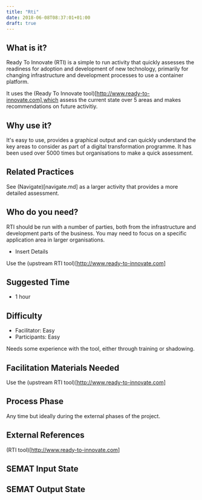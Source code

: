 ```yaml
---
title: "Rti"
date: 2018-06-08T08:37:01+01:00
draft: true
---
```

## What is it?

Ready To Innovate (RTI) is a simple to run activity that quickly assesses the readiness for adoption and development of new technology, primarily for changing infrastructure and development processes to use a container platform. 

It uses the (Ready To Innovate tool)[http://www.ready-to-innovate.com],which assess the current state over 5 areas and makes recommendations on future activitiy.

## Why use  it?

It's easy to use, provides a graphical output and can quickly understand the key areas to consider as part of a digital transformation programme.  It has been used over 5000 times but organisations to make a quick assessment. 

## Related Practices

See (Navigate)[navigate.md] as a larger activity that provides a more detailed assessment. 

## Who do you need?

RTI should be run with a number of parties, both from the infrastructure and development parts of the business. You may need to focus on a specific application area in larger organisations. 

- Insert Details

Use the (upstream RTI tool)[http://www.ready-to-innovate.com] 

## Suggested Time

- 1 hour


## Difficulty
- Facilitator: Easy
- Participants: Easy

Needs some experience with the tool, either through training or shadowing.

## Facilitation Materials Needed


Use the (upstream RTI tool)[http://www.ready-to-innovate.com] 

## Process Phase
Any time but ideally during the external phases of the project. 

## External References

(RTI tool)[http://www.ready-to-innovate.com] 

## SEMAT Input State

## SEMAT Output State



